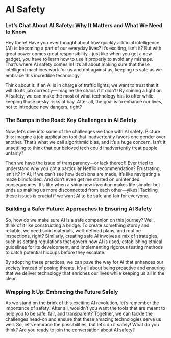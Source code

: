# AI Safety

### Let’s Chat About AI Safety: Why It Matters and What We Need to Know

Hey there! Have you ever thought about how quickly artificial intelligence (AI) is becoming a part of our everyday lives? It’s exciting, isn’t it? But with great power comes great responsibility—just like when you get a new gadget, you have to learn how to use it properly to avoid any mishaps. That’s where AI safety comes in! It’s all about making sure that these intelligent machines work for us and not against us, keeping us safe as we embrace this incredible technology.

Think about it: if an AI is in charge of traffic lights, we want to trust that it will do its job correctly—imagine the chaos if it didn’t! By shining a light on AI safety, we can make the most of what technology has to offer while keeping those pesky risks at bay. After all, the goal is to enhance our lives, not to introduce new dangers, right?

### The Bumps in the Road: Key Challenges in AI Safety

Now, let’s dive into some of the challenges we face with AI safety. Picture this: imagine a job application tool that inadvertently favors one gender over another. That’s what we call algorithmic bias, and it’s a huge concern. Isn’t it unsettling to think that our beloved tech could inadvertently treat people unfairly? 

Then we have the issue of transparency—or lack thereof! Ever tried to understand why you got a particular Netflix recommendation? Frustrating, isn’t it? In AI, if we can’t see how decisions are made, it’s like navigating a maze blindfolded. And don’t even get me started on unintended consequences. It’s like when a shiny new invention makes life simpler but ends up making us more disconnected from each other—yikes! Tackling these issues is crucial if we want AI to be safe and fair for everyone. 

### Building a Safer Future: Approaches to Ensuring AI Safety

So, how do we make sure AI is a safe companion on this journey? Well, think of it like constructing a bridge. To create something sturdy and reliable, we need solid materials, well-defined plans, and routine inspections, right? Similarly, creating safe AI involves a mix of strategies, such as setting regulations that govern how AI is used, establishing ethical guidelines for its development, and implementing rigorous testing methods to catch potential hiccups before they escalate.

By adopting these practices, we can pave the way for AI that enhances our society instead of posing threats. It’s all about being proactive and ensuring that we deliver technology that enriches our lives while keeping us all in the clear.

### Wrapping It Up: Embracing the Future Safely

As we stand on the brink of this exciting AI revolution, let’s remember the importance of safety. After all, wouldn’t you want the tools that are meant to help you to be safe, fair, and transparent? Together, we can tackle the challenges head-on and ensure that these amazing technologies serve us well. So, let’s embrace the possibilities, but let’s do it safely! What do you think? Are you ready to join the conversation about AI safety?